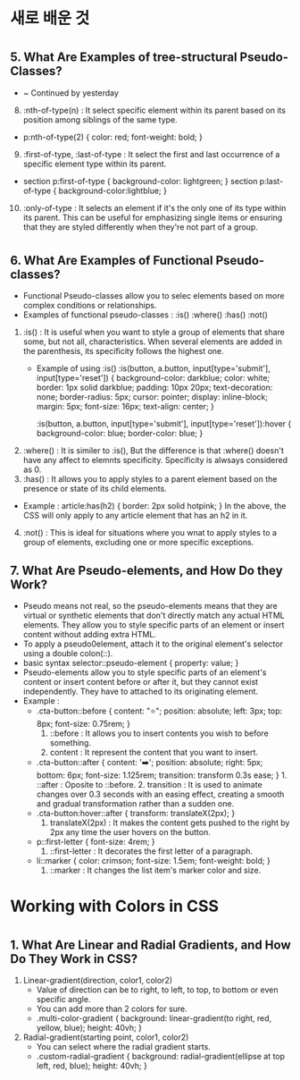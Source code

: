 # 새로 배운 것
#
## 5. What Are Examples of tree-structural Pseudo-Classes? 
- ~ Continued by yesterday 
8. :nth-of-type(n) : It select specific element within its parent based on its position among siblings of the same type. 
- p:nth-of-type(2) {
  color: red;
  font-weight: bold;
    }
9. :first-of-type, :last-of-type : It select the first and last occurrence of a specific element type within its parent.
- section p:first-of-type {
  background-color: lightgreen;
    }
section p:last-of-type {
  background-color:lightblue;
    }
10. :only-of-type : It selects an element if it's the only one of its type within its parent. This can be useful for emphasizing single items or ensuring that they are styled differently when they're not part of a group.
#
## 6. What Are Examples of Functional Pseudo-classes?
- Functional Pseudo-classes allow you to selec elements based on more complex conditions or relationships. 
- Examples of functional pseudo-classes : 
    :is()
    :where()
    :has()
    :not()
1. :is() : It is useful when you want to style a group of elements that share some, but not all, characteristics. 
When several elements are added in the parenthesis, its specificity follows the highest one. 
    - Example of using :is()
        :is(button, a.button, input[type='submit'], input[type='reset']) {
        background-color: darkblue;
        color: white;
        border: 1px solid darkblue;
        padding: 10px 20px;
        text-decoration: none;
        border-radius: 5px;
        cursor: pointer;
        display: inline-block;
        margin: 5px;
        font-size: 16px;
        text-align: center;
        }

        :is(button, a.button, input[type='submit'], input[type='reset']):hover {
        background-color: blue;
        border-color: blue;
        }
2. :where() : It is similer to :is(), But the difference is that :where() doesn't have any affect to elemnts specificity. Specificity is alwsays considered as 0.
3. :has() : It allows you to apply styles to a parent element based on the presence or state of its child elements.
 - Example : 
 article:has(h2) {
  border: 2px solid hotpink;
    }
    In the above, the CSS will only apply to any article element that has an h2 in it.
4. :not() : This is ideal for situations where you wnat to apply styles to a group of elements, excluding one or more specific exceptions.
## 7. What Are Pseudo-elements, and How Do they Work?
- Pseudo means not real, so the pseudo-elements means that they are virtual or synthetic elements that don't directly match any actual HTML elements. They allow you to style specific parts of an element or insert content  without adding extra HTML.
- To apply a pseudo0element, attach it to the original element's selector using a double colon(::). 
- basic syntax
    selector::pseudo-element {
  property: value;
    }
- Pseudo-elements allow you to style specific parts of an element's content or insert content before or after it, but they cannot exist independently. They have to attached to its originating element.
- Example : 
    - .cta-button::before {
        content: "⭐";
        position: absolute;
        left: 3px;
        top: 8px;
        font-size: 0.75rem;
        }
        1. ::before : It allows you to insert contents you wish to before something. 
        2. content : It represent the content that you want to insert.
   - .cta-button::after {
        content: '➡️';
        position: absolute;
        right: 5px;
        bottom: 6px;
        font-size: 1.125rem;
        transition: transform 0.3s ease;
        }
         1. ::after : Oposite to ::before.
         2. transition : It is used to animate changes over 0.3 seconds with an easing effect, creating a smooth and gradual transformation rather than a sudden one. 
    - .cta-button:hover::after {
        transform: translateX(2px);
        }
        1. translateX(2px) : It makes the content gets pushed to the right by 2px any time the user hovers on the button.
    - p::first-letter {
        font-size: 4rem;
        }
        1. ::first-letter : It decorates the first letter of a paragraph.
    - li::marker {
        color: crimson;
        font-size: 1.5em;
        font-weight: bold;
        }
        1. ::marker : It changes the list item's marker color and size.
#
#
# Working with Colors in CSS
#
## 1. What Are Linear and Radial Gradients, and How Do They Work in CSS?
1. Linear-gradient(direction, color1, color2)
    - Value of direction can be to right, to left, to top, to bottom  or even specific angle.
    - You can add more than 2 colors for sure.
    - .multi-color-gradient {
  background: linear-gradient(to right, red, yellow, blue);
  height: 40vh;
    }
2. Radial-gradient(starting point, color1, color2)
    - You can select where the radial gradient starts.
    - .custom-radial-gradient {
    background: radial-gradient(ellipse at top left, red, blue);
    height: 40vh;
    }




